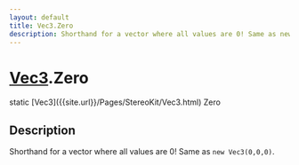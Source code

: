 ```yaml
---
layout: default
title: Vec3.Zero
description: Shorthand for a vector where all values are 0! Same as new Vec3(0,0,0).
---
```

# [Vec3]({{site.url}}/Pages/StereoKit/Vec3.html).Zero

<div class='signature' markdown='1'>
static [Vec3]({{site.url}}/Pages/StereoKit/Vec3.html) Zero
</div>

## Description
Shorthand for a vector where all values are 0! Same as
`new Vec3(0,0,0)`.

